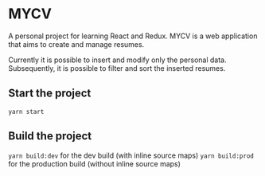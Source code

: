 # MYCV

A personal project for learning React and Redux.
MYCV is a web application that aims to create and manage resumes.

Currently it is possible to insert and modify only the personal data. Subsequently, it is possible to filter and sort the inserted resumes.

## Start the project

`yarn start`

## Build the project

`yarn build:dev` for the dev build (with inline source maps)
`yarn build:prod` for the production build (without inline source maps)